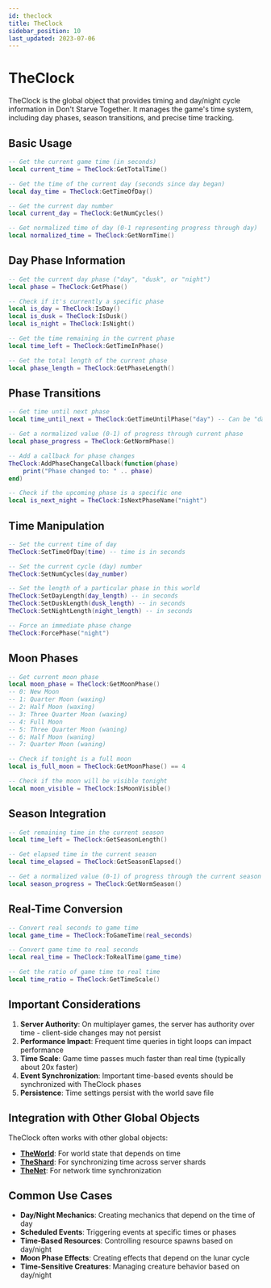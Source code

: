 ```yaml
---
id: theclock
title: TheClock
sidebar_position: 10
last_updated: 2023-07-06
---
```


# TheClock

TheClock is the global object that provides timing and day/night cycle information in Don't Starve Together. It manages the game's time system, including day phases, season transitions, and precise time tracking.

## Basic Usage

```lua
-- Get the current game time (in seconds)
local current_time = TheClock:GetTotalTime()

-- Get the time of the current day (seconds since day began)
local day_time = TheClock:GetTimeOfDay()

-- Get the current day number
local current_day = TheClock:GetNumCycles()

-- Get normalized time of day (0-1 representing progress through day)
local normalized_time = TheClock:GetNormTime()
```

## Day Phase Information

```lua
-- Get the current day phase ("day", "dusk", or "night")
local phase = TheClock:GetPhase()

-- Check if it's currently a specific phase
local is_day = TheClock:IsDay()
local is_dusk = TheClock:IsDusk()
local is_night = TheClock:IsNight()

-- Get the time remaining in the current phase
local time_left = TheClock:GetTimeInPhase()

-- Get the total length of the current phase
local phase_length = TheClock:GetPhaseLength()
```

## Phase Transitions

```lua
-- Get time until next phase
local time_until_next = TheClock:GetTimeUntilPhase("day") -- Can be "day", "dusk", or "night"

-- Get a normalized value (0-1) of progress through current phase
local phase_progress = TheClock:GetNormPhase()

-- Add a callback for phase changes
TheClock:AddPhaseChangeCallback(function(phase)
    print("Phase changed to: " .. phase)
end)

-- Check if the upcoming phase is a specific one
local is_next_night = TheClock:IsNextPhaseName("night")
```

## Time Manipulation

```lua
-- Set the current time of day
TheClock:SetTimeOfDay(time) -- time is in seconds

-- Set the current cycle (day) number
TheClock:SetNumCycles(day_number)

-- Set the length of a particular phase in this world
TheClock:SetDayLength(day_length) -- in seconds
TheClock:SetDuskLength(dusk_length) -- in seconds
TheClock:SetNightLength(night_length) -- in seconds

-- Force an immediate phase change
TheClock:ForcePhase("night")
```

## Moon Phases

```lua
-- Get current moon phase
local moon_phase = TheClock:GetMoonPhase()
-- 0: New Moon
-- 1: Quarter Moon (waxing)
-- 2: Half Moon (waxing)
-- 3: Three Quarter Moon (waxing)
-- 4: Full Moon
-- 5: Three Quarter Moon (waning)
-- 6: Half Moon (waning)
-- 7: Quarter Moon (waning)

-- Check if tonight is a full moon
local is_full_moon = TheClock:GetMoonPhase() == 4

-- Check if the moon will be visible tonight
local moon_visible = TheClock:IsMoonVisible()
```

## Season Integration

```lua
-- Get remaining time in the current season
local time_left = TheClock:GetSeasonLength()

-- Get elapsed time in the current season
local time_elapsed = TheClock:GetSeasonElapsed()

-- Get a normalized value (0-1) of progress through the current season
local season_progress = TheClock:GetNormSeason()
```

## Real-Time Conversion

```lua
-- Convert real seconds to game time
local game_time = TheClock:ToGameTime(real_seconds)

-- Convert game time to real seconds
local real_time = TheClock:ToRealTime(game_time)

-- Get the ratio of game time to real time
local time_ratio = TheClock:GetTimeScale()
```

## Important Considerations

1. **Server Authority**: On multiplayer games, the server has authority over time - client-side changes may not persist
2. **Performance Impact**: Frequent time queries in tight loops can impact performance
3. **Time Scale**: Game time passes much faster than real time (typically about 20x faster)
4. **Event Synchronization**: Important time-based events should be synchronized with TheClock phases
5. **Persistence**: Time settings persist with the world save file

## Integration with Other Global Objects

TheClock often works with other global objects:

- **[TheWorld](/docs/api-vanilla/global-objects/theworld)**: For world state that depends on time
- **[TheShard](/docs/api-vanilla/global-objects/theshard)**: For synchronizing time across server shards
- **[TheNet](/docs/api-vanilla/global-objects/thenet)**: For network time synchronization

## Common Use Cases

- **Day/Night Mechanics**: Creating mechanics that depend on the time of day
- **Scheduled Events**: Triggering events at specific times or phases
- **Time-Based Resources**: Controlling resource spawns based on day/night
- **Moon Phase Effects**: Creating effects that depend on the lunar cycle
- **Time-Sensitive Creatures**: Managing creature behavior based on day/night 
